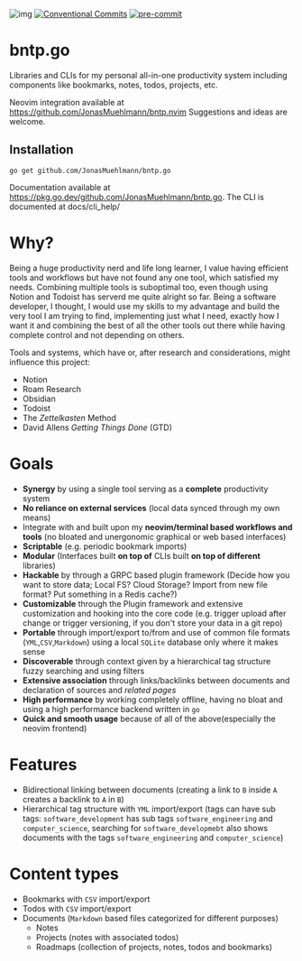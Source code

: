 ![img](https://img.shields.io/badge/semver-2.0.0-green) [![Conventional Commits](https://img.shields.io/badge/Conventional%20Commits-1.0.0-yellow.svg)](https://conventionalcommits.org) [![pre-commit](https://img.shields.io/badge/pre--commit-enabled-brightgreen?logo=pre-commit&logoColor=white)](https://github.com/pre-commit/pre-commit)

# bntp.go
Libraries and CLIs for my personal all-in-one productivity system including components like bookmarks, notes, todos, projects, etc. 

Neovim integration available at https://github.com/JonasMuehlmann/bntp.nvim
Suggestions and ideas are welcome.

## Installation

```go get github.com/JonasMuehlmann/bntp.go```

Documentation available at https://pkg.go.dev/github.com/JonasMuehlmann/bntp.go.
The CLI is documented at docs/cli_help/

# Why?

Being a huge productivity nerd and life long learner, I value having efficient tools and workflows but have not found any one tool, which satisfied my needs.
Combining multiple tools is suboptimal too, even though using Notion and Todoist has serverd me quite alright so far.
Being a software developer, I thought, I would use my skills to my advantage and build the very tool I am trying to find, implementing just what I need, exactly how I want it and combining the best of all the other tools out there while having complete control and not depending on others.

Tools and systems, which have or, after research and considerations, might influence this project:
- Notion
- Roam Research
- Obsidian
- Todoist
- The *Zettelkasten* Method
- David Allens *Getting Things Done* (GTD)

# Goals

- **Synergy** by using a single tool serving as a **complete** productivity system
- **No reliance on external services** (local data synced through my own means)
- Integrate with and built upon my **neovim/terminal based workflows and tools** (no bloated and unergonomic graphical or web based interfaces)
- **Scriptable** (e.g. periodic bookmark imports)
- **Modular** (Interfaces built **on top of** CLIs built **on top of different** libraries)
- **Hackable** by through a GRPC based plugin framework (Decide how you want to store data; Local FS? Cloud Storage? Import from new file format? Put something in a Redis cache?)
- **Customizable** through the Plugin framework and extensive customization and hooking into the core code (e.g. trigger upload after change or trigger versioning, if you don't store your data in a git repo)
- **Portable** through import/export to/from and use of common file formats (`YML`,`CSV`,`Markdown`) using a local `SQLite` database only where it makes sense
- **Discoverable** through context given by a hierarchical tag structure fuzzy searching and using filters
- **Extensive association** through links/backlinks between documents and declaration of sources and *related pages*
- **High performance** by working completely offline, having no bloat and using a high performance backend written in `go`
- **Quick and smooth usage** because of all of the above(especially the neovim frontend)

# Features
- Bidirectional linking between documents (creating a link to `B` inside `A` creates a backlink to `A` in `B`)
- Hierarchical tag structure with `YML` import/export (tags can have sub tags: `software_development` has sub tags `software_engineering` and `computer_science`, searching for `software_developmebt` also shows documents with the tags `software_engineering` and `computer_science`)

# Content types
- Bookmarks with `CSV` import/export
- Todos with `CSV` import/export
- Documents (`Markdown` based files categorized for different purposes)
    - Notes
    - Projects (notes with associated todos)
    - Roadmaps (collection of projects, notes, todos and bookmarks)
